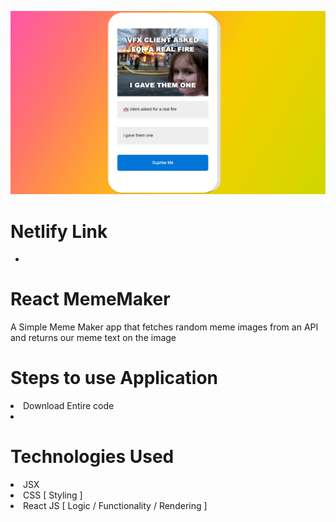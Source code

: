 ![Project Preview](Projectpreview.png)
# Netlify Link
- 

# React MemeMaker
A Simple Meme Maker app that fetches random meme images from an API and returns our meme text on the image

# Steps to use Application
<li> Download Entire code
<li>
  
# Technologies Used <br>
<li> JSX
<li> CSS [ Styling ]
<li> React JS [ Logic / Functionality / Rendering ]